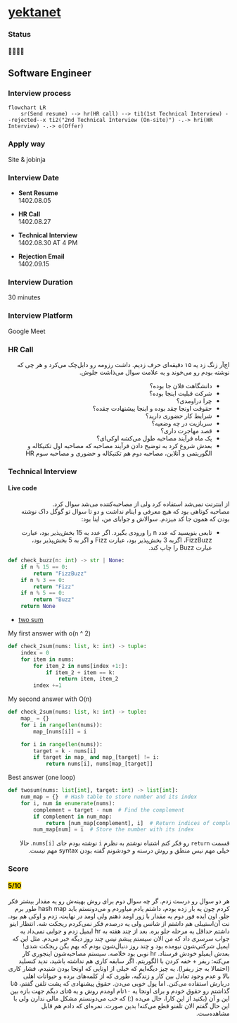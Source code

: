 # [yektanet](https://yektanet.com)

### Status
#### 📜📞🔧❌
## Software Engineer
### Interview process
```mermaid
flowchart LR
    sr(Send resume) --> hr(HR call) --> ti1(1st Technical Interview) --rejected--x ti2("2nd Technical Interview (On-site)") -.-> hri(HR Interview) -.-> o(Offer)

```

### Apply way
Site & jobinja

### Interview Date
- **Sent Resume** <br /> 1402.08.05

- **HR Call**<br /> 1402.08.27

- **Technical Interview** <br> 1402.08.30 AT 4 PM

- **Rejection Email** <br /> 1402.09.15

### Interview Duration
30 minutes

### Interview Platform
Google Meet


### HR Call
<p dir="rtl">اچ‌آر زنگ زد یه ۱۵ دقیقه‌ای حرف زدیم. داشت رزومه رو دابل‌چک می‌کرد و هر چی که نوشته بودم رو می‌خوند و یه علامت سوال می‌ذاشت جلوش.</p>
<ul dir="rtl">
	<li>دانشگاهت فلان جا بوده؟</li>
	<li>شرکت قبلیت اینجا بوده؟</li>
	<li>چرا دراومدی؟</li>
	<li>حقوقت اونجا چقد بوده و اینجا پیشنهادت چقده؟</li>
	<li>شرایط کار حضوری دارید؟</li>
	<li>سربازیت در چه وضعیه؟</li>
	<li>قصد مهاجرت داری؟</li>
	<li>یک ماه فرآیند مصاحبه طول می‌کشه اوکی‌ای؟</li>
	<li>بعدش شروع کرد به توضیح دادن فرآیند مصاحبه که مصاحبه اول تکنیکاله و الگوریتمی و آنلاین، مصاحبه دوم هم تکنیکاله و حضوری و مصاحبه سوم HR </li>
</ul>

### Technical Interview
#### Live code

<p dir="rtl">از اینترنت نمی‌شد استفاده کرد ولی از مصاحبه‌کننده می‌شد سوال کرد. <br /> مصاحبه کوتاهی بود که هیچ معرفی و اینام نداشت و دو تا سوال تو گوگل داک نوشته بودن که همون جا کد میزدم. سوالاش و جوابای من، اینا بود:</p>

<ul dir="rtl">
    <li>تابعی بنویسید که عدد n را ورودی بگیرد. اگر عدد به 15 بخش‌پذیر بود، عبارت FizzBuzz، اگربه 3 بخش‌پذیر بود، عبارت Fizz و اگر به 5 بخش‌پذیر بود، عبارت Buzz را چاپ کند.</li>
</ul>

```python
def check_buzz(n: int) -> str | None:
    if n % 15 == 0:
        return "FizzBuzz"
    if n % 3 == 0:
        return "Fizz"
    if n % 5 == 0:
        return "Buzz"
    return None

```

- [two sum](https://leetcode.com/problems/two-sum/)

My first answer with o(n ^ 2)

```python
def check_2sum(nums: list, k: int) -> tuple:
    index = 0
    for item in nums:
        for item_2 in nums[index +1:]:
            if item_2 + item == k:
                return item, item_2
        index +=1
```

My second answer with O(n)

```python
def check_2sum(nums: list, k: int) -> tuple:
    map_ = {}
    for i in range(len(nums)):
        map_[nums[i]] = i

    for i in range(len(nums)):
        target = k - nums[i]
        if target in map_ and map_[target] != i:
            return nums[i], nums[map_[target]]
```
Best answer (one loop)
```python
def twosum(nums: list[int], target: int) -> list[int]:
    num_map = {}  # Hash table to store number and its index
    for i, num in enumerate(nums):
        complement = target - num  # Find the complement
        if complement in num_map:
            return [num_map[complement], i]  # Return indices of complement and current number
        num_map[num] = i  # Store the number with its index
```
<p dir="rtl">
قسمت <code>return</code> رو فکر کنم اشتباه نوشتم به نظرم <code>i</code> نوشته بودم جای <code>nums[i]</code>. حالا خیلی مهم نیس منطق و روش درسته و خودشونم گفته بودن syntax مهم نیست.
</p>

### Score
<h4><mark style="background-color:#ffd700">5/10</mark></h4>
<p dir="rtl">
هر دو سوال رو درست زدم. گر چه سوال دوم برای روش بهینه‌ش رو یه مقدار بیشتر فکر کردم چون یه بار زده بودم، داشتم یادم میاوردم و می‌دونستم باید hash map طور برم جلو. اون ایده فور دوم یه مقدار با زور اومد ذهنم ولی اومد در نهایت، زدم و اوکی هم بود. نت آن‌استیبلی هم داشتم از شانس ولی یه درصدم فکر نمی‌کردم ریجکت شه. انتظار اینو داشتم حداقل یه مرحله جلو بره. بعد از چند هفته به hr ایمیل زدم و جوابی نمی‌داد یه جواب سرسری داد که من الان سیستم پیشم نیس چند روز دیگه خبر می‌دم. مثل این که ایمیل شرکتی‌شون نیومده بود و چند روز دنبال‌شون بودم که بهم بگن ریجکت شدی! بعدش ایمیلو خودش فرستاد. hr نوبی بود خلاصه. سیستم مصاحبه‌شون اینجوری کار می‌کنه: ریفر +‌ خفه کردن با الگوریتم. اگر سابقه کاری هم نداشته باشید، ندید کنسلید (احتمالا به جز ریفرا). یه چیز دیگه‌ایم که خیلی از اونایی که اونجا بودن شنیدم، فشار کاری بالا و عدم وجود تعادل بین کار و زندگیه. طوری که از کلمه‌های برده و حیوانات اهلی دربارش استفاده می‌کنن. اما پول خوبی می‌دن. حقوق پیشنهادی که پشت تلفن گفتم، ۵تا گذاشتم رو حقوق خودم و برای اونجا یه ۱۰تام اومدم روش و یه ۵تای دیگم جهت بازه بین این و آن (بکنید از این کارا، حال می‌ده (:) که خب می‌دونستم مشکل مالی ندارن ولی با این حال گفتم الان تلفنو قطع می‌کنه! بدین صورت. نمره‌ای که دادم هم قابل مشاهده‌ست.
</p>
